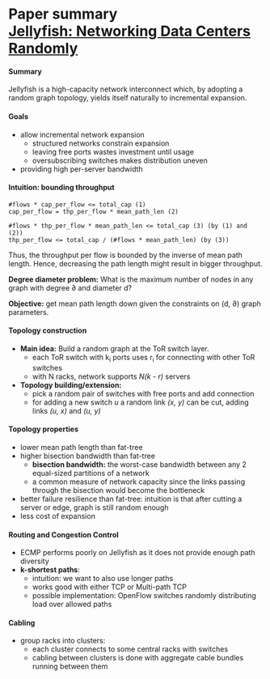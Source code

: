 # Paper summary <br> [Jellyfish: Networking Data Centers Randomly](https://www.usenix.org/conference/nsdi12/technical-sessions/presentation/singla)

#### Summary

Jellyfish is a high-capacity network interconnect which, by adopting a random graph topology, yields itself naturally to incremental expansion.

#### Goals

- allow incremental network expansion
   - structured networks constrain expansion
   - leaving free ports wastes investment until usage
   - oversubscribing switches makes distribution uneven
- providing high per-server bandwidth

#### Intuition: bounding throughput

```
#flows * cap_per_flow <= total_cap (1)
cap_per_flow = thp_per_flow * mean_path_len (2)

#flows * thp_per_flow * mean_path_len <= total_cap (3) (by (1) and (2))
thp_per_flow <= total_cap / (#flows * mean_path_len) (by (3))
```

Thus, the throughput per flow is bounded by the inverse of mean path length. Hence, decreasing the path length might result in bigger throughput.

**Degree diameter problem:** What is the maximum number of nodes in any graph with degree ∂ and diameter d?

**Objective:** get mean path length down given the constraints on (d,  ∂) graph parameters.

#### Topology construction

- **Main idea:** Build a random graph at the ToR switch layer.
  - each ToR switch with k<sub>i</sub> ports uses r<sub>i</sub> for connecting with other ToR switches
  - with N racks, network supports *N(k - r)* servers
- **Topology building/extension:**
  - pick a random pair of switches with free ports and add connection
  - for adding a new switch *u* a random link *(x, y)* can be cut, adding links *(u, x)* and *(u, y)*

#### Topology properties

- lower mean path length than fat-tree
- higher bisection bandwidth than fat-tree
   - **bisection bandwidth:** the worst-case bandwidth between any 2 equal-sized partitions of a network
   - a common measure of network capacity since the links passing through the bisection would become the bottleneck
- better failure resilience than fat-tree: intuition is that after cutting a server or edge, graph is still random enough
- less cost of expansion

#### Routing and Congestion Control

- ECMP performs poorly on Jellyfish as it does not provide enough path diversity
- **k-shortest paths**:
   - intuition: we want to also use longer paths
   - works good with either TCP or Multi-path TCP
   - possible implementation: OpenFlow switches randomly distributing load over allowed paths

#### Cabling

- group racks into clusters:
  - each cluster connects to some central racks with switches
  - cabling between clusters is done with aggregate cable bundles running between them
